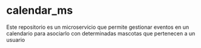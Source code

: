 # calendar_ms
Este repositorio es un microservicio que permite gestionar eventos en un calendario para asociarlo con determinadas mascotas que pertenecen a un usuario
